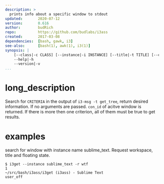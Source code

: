 ```yaml
---
description: >
  prints info about a specific window to stdout
updated:       2020-07-12
version:       0.616
author:        budRich
repo:          https://github.com/budlabs/i3ass
created:       2017-03-08
dependencies:  [bash, gawk, i3]
see-also:      [bash(1), awk(1), i3(1)]
synopsis: |
    [--class|-c CLASS] [--instance|-i INSTANCE] [--title|-t TITLE] [--conid|-n CON_ID] [--winid|-d WIN_ID] [--mark|-m MARK] [--titleformat|-o TITLE_FORMAT] [--active|-a] [--synk|-y] [--print|-r OUTPUT] [--json TREE]      
    --help|-h
    --version|-v
...
```


# long_description

Search for `CRITERIA` in the output of `i3-msg -t get_tree`,
return desired information.
If no arguments are passed.
`con_id` of acitve window is returned.
If there is more then one criterion,
all of them must be true to get results.

# examples

search for window with instance name sublime_text. 
Request workspace, title and floating state.  

``` shell
$ i3get --instance sublime_text -r wtf 
1
~/src/bash/i3ass/i3get (i3ass) - Sublime Text
user_off
```
